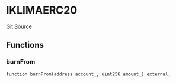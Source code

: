 # IKLIMAERC20
[Git Source](https://github.com/KlimaDAO/klimadao-solidity/blob/29fd912e7e35bfd36ad9c6e57c2a312d3aed3640/src/protocol/staking/utils/KlimaTreasury.sol)


## Functions
### burnFrom


```solidity
function burnFrom(address account_, uint256 amount_) external;
```

